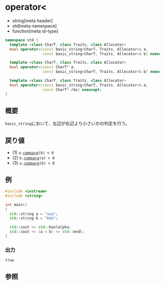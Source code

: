 # operator<
* string[meta header]
* std[meta namespace]
* function[meta id-type]

```cpp
namespace std {
  template <class CharT, class Traits, class Allocator>
  bool operator<(const basic_string<CharT, Traits, Allocator>& a,
                 const basic_string<CharT, Traits, Allocator>& b) noexcept; // (1)

  template <class CharT, class Traits, class Allocator>
  bool operator<(const CharT* a,
                 const basic_string<CharT, Traits, Allocator>& b) noexcept; // (2)

  template <class CharT, class Traits, class Allocator>
  bool operator<(const basic_string<CharT, Traits, Allocator>& a,
                 const CharT* rhs) noexcept;                                // (3)
}
```

## 概要
`basic_string`において、左辺が右辺より小さいかの判定を行う。


## 戻り値
- (1) `a.`[`compare`](compare.md)`(b) < 0`
- (2) `b.`[`compare`](compare.md)`(a) > 0`
- (3) `a.`[`compare`](compare.md)`(b) < 0`


## 例
```cpp
#include <iostream>
#include <string>

int main()
{
  std::string a = "aaa";
  std::string b = "bbb";

  std::cout << std::boolalpha;
  std::cout << (a < b) << std::endl;
}
```

### 出力
```
true
```

## 参照
